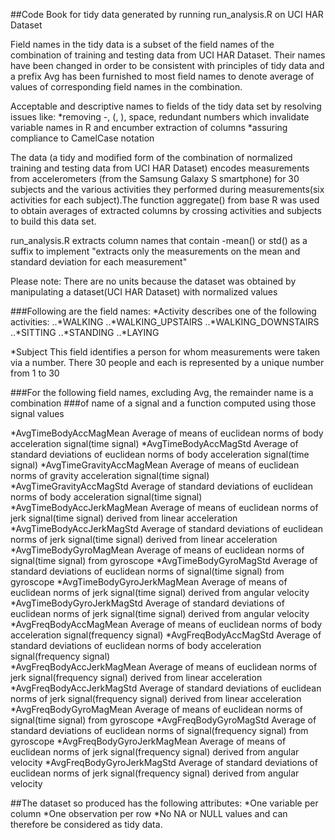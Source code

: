##Code Book for tidy data generated by running run_analysis.R on UCI HAR Dataset


Field names in the tidy data is a subset of the  field names  of the combination of training and testing data from UCI HAR Dataset.
Their names have been changed in order to be consistent with principles of tidy data and a prefix Avg has been furnished
to most field names to denote average of values of corresponding field names in the combination.

Acceptable and descriptive names to fields of the tidy data set by resolving issues like:
	*removing -, (, ), space, redundant numbers which  invalidate variable  names in R and encumber extraction of columns
	*assuring compliance to CamelCase notation

The data (a tidy and modified form of the combination of normalized training and testing data from UCI HAR Dataset)
encodes measurements from accelerometers (from the Samsung Galaxy S smartphone) for 30 subjects and the various 
activities they performed during measurements(six activities for each subject).The function aggregate() from
base R was used to obtain averages of extracted columns by crossing activities and subjects to
build this data set.

run_analysis.R extracts column names that contain -mean() or std() as a suffix to implement
"extracts only the measurements on the mean and standard deviation for each measurement"

Please note: 
There are no units because the dataset was obtained by manipulating a dataset(UCI HAR Dataset)
with normalized values

###Following are the field names:
*Activity
	describes one of the following activities:
	..*WALKING
	..*WALKING_UPSTAIRS
	..*WALKING_DOWNSTAIRS
	..*SITTING
	..*STANDING
	..*LAYING


*Subject 
		This field identifies a person for whom measurements were taken via a number.
		There 30 people and each is represented by a unique number from 1 to 30
		
###For the following field names,  excluding Avg, the remainder name is a combination
###of name of a signal and a function computed using those signal values 

*AvgTimeBodyAccMagMean
	Average of means of euclidean norms of body acceleration signal(time signal) 
*AvgTimeBodyAccMagStd
	Average of standard deviations of euclidean norms of body acceleration signal(time signal) 
*AvgTimeGravityAccMagMean
	Average of means of euclidean norms of gravity acceleration signal(time signal) 
*AvgTimeGravityAccMagStd 
	Average of standard deviations of euclidean norms of body acceleration signal(time signal) 
*AvgTimeBodyAccJerkMagMean
	Average of means of euclidean norms of  jerk signal(time signal) derived from linear acceleration
*AvgTimeBodyAccJerkMagStd
	Average of standard deviations of euclidean norms of jerk signal(time signal) derived from linear acceleration
*AvgTimeBodyGyroMagMean
	Average of means of euclidean norms of signal(time signal) from gyroscope
*AvgTimeBodyGyroMagStd
	Average of standard deviations of euclidean norms of signal(time signal) from gyroscope
*AvgTimeBodyGyroJerkMagMean
	Average of means of euclidean norms of jerk signal(time signal) derived from angular velocity
*AvgTimeBodyGyroJerkMagStd
	Average of standard deviations of euclidean norms of jerk signal(time signal) derived from angular velocity
*AvgFreqBodyAccMagMean
	Average of means of euclidean norms of body acceleration signal(frequency signal)
*AvgFreqBodyAccMagStd
	Average of standard deviations of euclidean norms of body acceleration signal(frequency signal)       
*AvgFreqBodyAccJerkMagMean
	Average of means of euclidean norms of  jerk signal(frequency signal) derived from linear acceleration
*AvgFreqBodyAccJerkMagStd 
	Average of standard deviations of euclidean norms of jerk signal(frequency signal) derived from linear acceleration
*AvgFreqBodyGyroMagMean
	Average of means of euclidean norms of signal(time signal) from gyroscope
*AvgFreqBodyGyroMagStd 
    Average of standard deviations of euclidean norms of signal(frequency signal) from gyroscope
*AvgFreqBodyGyroJerkMagMean
	Average of means of euclidean norms of jerk signal(frequency signal) derived from angular velocity
*AvgFreqBodyGyroJerkMagStd 
	Average of standard deviations of euclidean norms of jerk signal(frequency signal) derived from angular velocity

##The dataset so produced has the following attributes:
*One variable per column
*One observation per row
*No NA or NULL values
and can therefore be considered as tidy data.